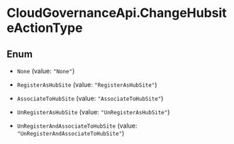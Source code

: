 # CloudGovernanceApi.ChangeHubsiteActionType

## Enum


* `None` (value: `"None"`)

* `RegisterAsHubSite` (value: `"RegisterAsHubSite"`)

* `AssociateToHubSite` (value: `"AssociateToHubSite"`)

* `UnRegisterAsHubSite` (value: `"UnRegisterAsHubSite"`)

* `UnRegisterAndAssociateToHubSite` (value: `"UnRegisterAndAssociateToHubSite"`)


